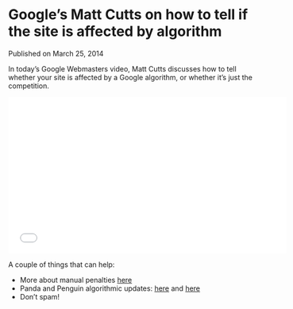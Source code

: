 # Google&#8217;s Matt Cutts on how to tell if the site is affected by algorithm

Published on March 25, 2014

In today’s Google Webmasters video, Matt Cutts discusses how to tell whether your site is affected by a Google algorithm, or whether it’s just the competition.

<iframe allowfullscreen="allowfullscreen" frameborder="0" height="315" src="//www.youtube.com/embed/6voLG6FHzTE" width="560"></iframe>

A couple of things that can help:

- More about manual penalties [here](https://support.google.com/webmasters/answer/2604824)
- Panda and Penguin algorithmic updates: [here](http://googlewebmastercentral.blogspot.com/2011/05/more-guidance-on-building-high-quality.html) and [here](http://googlewebmastercentral.blogspot.com/2012/04/another-step-to-reward-high-quality.html)
- Don’t spam!
	